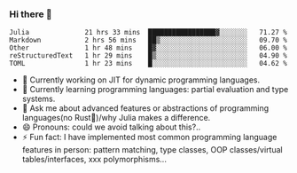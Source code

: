 
### Hi there 👋

<!--START_SECTION:waka-->
```text
Julia              21 hrs 33 mins  █████████████████▓░░░░░░░   71.27 % 
Markdown           2 hrs 56 mins   ██▒░░░░░░░░░░░░░░░░░░░░░░   09.70 % 
Other              1 hr 48 mins    █▓░░░░░░░░░░░░░░░░░░░░░░░   06.00 % 
reStructuredText   1 hr 29 mins    █▒░░░░░░░░░░░░░░░░░░░░░░░   04.90 % 
TOML               1 hr 23 mins    █░░░░░░░░░░░░░░░░░░░░░░░░   04.62 % 
```
<!--END_SECTION:waka-->

- 🔭 Currently working on JIT for dynamic programming languages.
- 🌱 Currently learning programming languages: partial evaluation and type systems.
- 💬 Ask me about advanced features or abstractions of programming languages(no Rust🤔)/why Julia makes a difference.
- 😄 Pronouns: could we avoid talking about this?..
- ⚡ Fun fact: I have implemented most common programming language features in person: pattern matching, type classes, OOP classes/virtual tables/interfaces, xxx polymorphisms...

<!--
**thautwarm/thautwarm** is a ✨ _special_ ✨ repository because its `README.md` (this file) appears on your GitHub profile.

Here are some ideas to get you started:

- 🔭 I’m currently working on ...
- 🌱 I’m currently learning ...
- 👯 I’m looking to collaborate on ...
- 🤔 I’m looking for help with ...
- 💬 Ask me about ...
- 📫 How to reach me: ...
- 😄 Pronouns: ...
- ⚡ Fun fact: ...
-->
